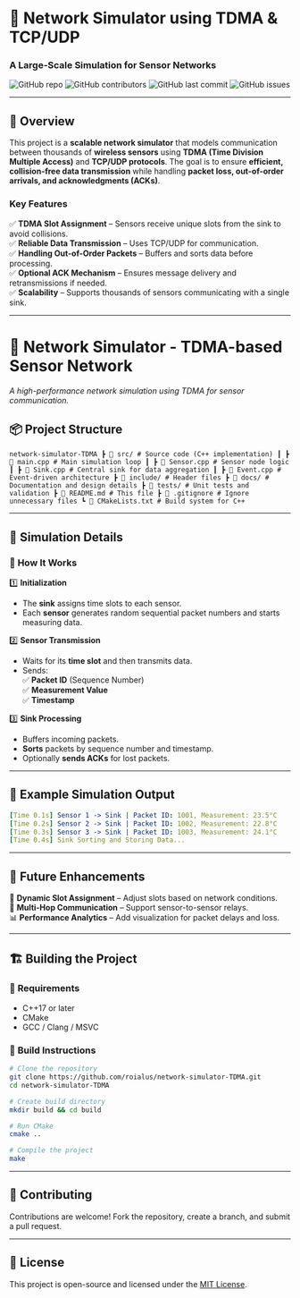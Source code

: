 # 🚀 Network Simulator using TDMA & TCP/UDP  
### A Large-Scale Simulation for Sensor Networks  

![GitHub repo](https://img.shields.io/github/stars/your-username/network-simulator?style=social)
![GitHub contributors](https://img.shields.io/github/contributors/your-username/network-simulator)
![GitHub last commit](https://img.shields.io/github/last-commit/your-username/network-simulator)
![GitHub issues](https://img.shields.io/github/issues/your-username/network-simulator)

---

## 📖 Overview  
This project is a **scalable network simulator** that models communication between thousands of **wireless sensors** using **TDMA (Time Division Multiple Access)** and **TCP/UDP protocols**. The goal is to ensure **efficient, collision-free data transmission** while handling **packet loss, out-of-order arrivals, and acknowledgments (ACKs)**.

### **Key Features**
✅ **TDMA Slot Assignment** – Sensors receive unique slots from the sink to avoid collisions.  
✅ **Reliable Data Transmission** – Uses TCP/UDP for communication.  
✅ **Handling Out-of-Order Packets** – Buffers and sorts data before processing.  
✅ **Optional ACK Mechanism** – Ensures message delivery and retransmissions if needed.  
✅ **Scalability** – Supports thousands of sensors communicating with a single sink.  

---
# 📡 **Network Simulator - TDMA-based Sensor Network**  
*A high-performance network simulation using TDMA for sensor communication.*  

## 📦 **Project Structure**  
```
network-simulator-TDMA ┣ 📂 src/ # Source code (C++ implementation) ┃ ┣ 📜 main.cpp # Main simulation loop ┃ ┣ 📜 Sensor.cpp # Sensor node logic ┃ ┣ 📜 Sink.cpp # Central sink for data aggregation ┃ ┣ 📜 Event.cpp # Event-driven architecture ┣ 📂 include/ # Header files ┣ 📂 docs/ # Documentation and design details ┣ 📂 tests/ # Unit tests and validation ┣ 📜 README.md # This file ┣ 📜 .gitignore # Ignore unnecessary files ┗ 📜 CMakeLists.txt # Build system for C++
```

---

## 🔬 **Simulation Details**
### 🔹 **How It Works**
1️⃣ **Initialization**  
   - The **sink** assigns time slots to each sensor.  
   - Each **sensor** generates random sequential packet numbers and starts measuring data.  

2️⃣ **Sensor Transmission**  
   - Waits for its **time slot** and then transmits data.  
   - Sends:  
     ✅ **Packet ID** (Sequence Number)  
     ✅ **Measurement Value**  
     ✅ **Timestamp**  

3️⃣ **Sink Processing**  
   - Buffers incoming packets.  
   - **Sorts** packets by sequence number and timestamp.  
   - Optionally **sends ACKs** for lost packets.  

---

## 🚀 **Example Simulation Output**  
```yaml
[Time 0.1s] Sensor 1 -> Sink | Packet ID: 1001, Measurement: 23.5°C  
[Time 0.2s] Sensor 2 -> Sink | Packet ID: 1002, Measurement: 22.8°C  
[Time 0.3s] Sensor 3 -> Sink | Packet ID: 1003, Measurement: 24.1°C  
[Time 0.4s] Sink Sorting and Storing Data...  
```

---

## 🎯 **Future Enhancements**
🚀 **Dynamic Slot Assignment** – Adjust slots based on network conditions.  
📡 **Multi-Hop Communication** – Support sensor-to-sensor relays.  
📊 **Performance Analytics** – Add visualization for packet delays and loss.  

---

## 🏗 **Building the Project**
### 🔹 **Requirements**
- C++17 or later  
- CMake  
- GCC / Clang / MSVC  

### 🔹 **Build Instructions**
```bash
# Clone the repository
git clone https://github.com/roialus/network-simulator-TDMA.git
cd network-simulator-TDMA

# Create build directory
mkdir build && cd build

# Run CMake
cmake ..

# Compile the project
make
```

---

## 🤝 **Contributing**
Contributions are welcome! Fork the repository, create a branch, and submit a pull request.  

---

## 📜 **License**
This project is open-source and licensed under the [MIT License](LICENSE).

